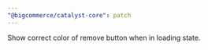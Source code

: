 ```yaml
---
"@bigcommerce/catalyst-core": patch
---
```


Show correct color of remove button when in loading state.

